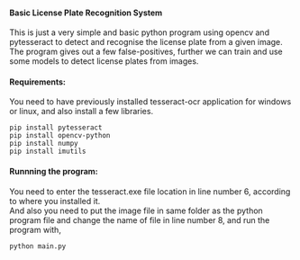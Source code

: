 #### Basic License Plate Recognition System

This is just a very simple and basic python program using opencv and pytesseract to detect and recognise the license plate from a given image.
The program gives out a few false-positives, further we can train and use some models to detect license plates from images.

#### Requirements:

You need to have previously installed tesseract-ocr application for windows or linux, 
and also install a few libraries.

```
pip install pytesseract
pip install opencv-python
pip install numpy
pip install imutils
```

#### Runnning the program:

You need to enter the tesseract.exe file location in line number 6, according to where you installed it. <br>
And also you need to put the image file in same folder as the python program file and change the name of file in line number 8,
and run the program with,
```
python main.py
```
